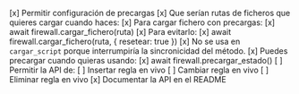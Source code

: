 [x] Permitir configuración de precargas
  [x] Que serían rutas de ficheros que quieres cargar cuando haces:
    [x] Para cargar fichero con precargas:
      [x] await firewall.cargar_fichero(ruta)
    [x] Para evitarlo:
      [x] await firewall.cargar_fichero(ruta, { resetear: true })
  [x] No se usa en `cargar_script` porque interrumpiría la sincronicidad del método.
  [x] Puedes precargar cuando quieras usando:
    [x] await firewall.precargar_estado()
[ ] Permitir la API de:
  [ ] Insertar regla en vivo
  [ ] Cambiar regla en vivo
  [ ] Eliminar regla en vivo
  [x] Documentar la API en el README